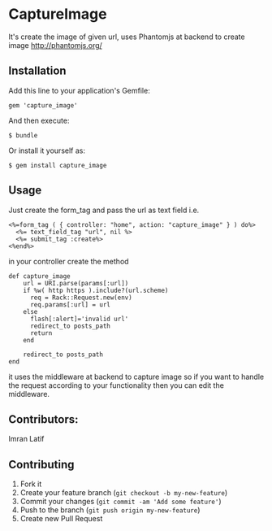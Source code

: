 # CaptureImage

It's create the image of given url, uses Phantomjs at backend to create image
http://phantomjs.org/

## Installation

Add this line to your application's Gemfile:

    gem 'capture_image'

And then execute:

    $ bundle

Or install it yourself as:

    $ gem install capture_image

## Usage

Just create the form_tag and pass the url as text field i.e.

    <%=form_tag ( { controller: "home", action: "capture_image" } ) do%>
      <%= text_field_tag "url", nil %>
      <%= submit_tag :create%>
    <%end%>


in your controller create the method

    def capture_image
        url = URI.parse(params[:url])
        if %w( http https ).include?(url.scheme)
          req = Rack::Request.new(env)
          req.params[:url] = url
        else
          flash[:alert]='invalid url'
          redirect_to posts_path
          return
        end
        
        redirect_to posts_path
    end
 
 
 
 it uses the middleware at backend to capture image so if you want to handle the request according to your functionality
 then you can edit the middleware.
 
 
 
## Contributors:

Imran Latif
  


## Contributing

1. Fork it
2. Create your feature branch (`git checkout -b my-new-feature`)
3. Commit your changes (`git commit -am 'Add some feature'`)
4. Push to the branch (`git push origin my-new-feature`)
5. Create new Pull Request
